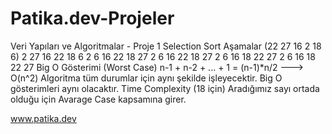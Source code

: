 # Patika.dev-Projeler
Veri Yapıları ve Algoritmalar - Proje 1
Selection Sort
Aşamalar (22 27 16  2 18  6)
 2 27 16 22 18  6
 2  6 16 22 18 27
 2  6 16 22 18 27
 2  6 16 18 22 27
 2  6 16 18 22 27
 Big O Gösterimi (Worst Case)
 n-1 + n-2 + ... + 1 = (n-1)*n/2 ---> O(n^2)
 Algoritma tüm durumlar için aynı şekilde işleyecektir. Big O gösterimleri aynı olacaktır.
 Time Complexity (18 için)
 Aradığımız sayı ortada olduğu için Avarage Case kapsamına girer.
 
 
 
 www.patika.dev
